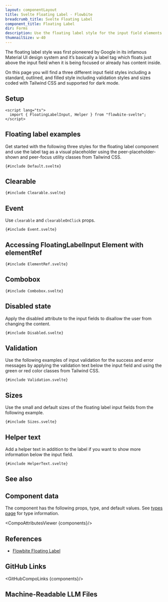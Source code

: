 ```yaml
---
layout: componentLayout
title: Svelte Floating Label - Flowbite
breadcrumb_title: Svelte Floating Label
component_title: Floating Label
dir: Forms
description: Use the floating label style for the input field elements to replicate the Material UI design system from Google and choose from multiple styles and sizes
thumnailSize: w-40
---
```


<script lang="ts">
  import { CompoAttributesViewer,  GitHubCompoLinks, Seealso, LlmLink } from '../../utils'

  const components = 'FloatingLabelInput, Helper'
  const relatedLinks = ['/docs/forms/input-field','/docs/forms/floating-label', '/docs/extend/tags' ]
</script>

The floating label style was first pioneered by Google in its infamous Material UI design system and it’s basically a label tag which floats just above the input field when it is being focused or already has content inside.

On this page you will find a three different input field styles including a standard, outlined, and filled style including validation styles and sizes coded with Tailwind CSS and supported for dark mode.

## Setup

```svelte example hideOutput
<script lang="ts">
  import { FloatingLabelInput, Helper } from "flowbite-svelte";
</script>
```

## Floating label examples

Get started with the following three styles for the floating label component and use the label tag as a visual placeholder using the peer-placeholder-shown and peer-focus utility classes from Tailwind CSS.

```svelte example hideScript
{#include Default.svelte}
```

## Clearable

```svelte example
{#include Clearable.svelte}
```

## Event

Use `clearable` and `clearableOnClick` props.

```svelte example
{#include Event.svelte}
```

## Accessing FloatingLabelInput Element with elementRef

```svelte example
{#include ElementRef.svelte}
```

## Combobox

```svelte example class="h-96 space-y-24"
{#include Combobox.svelte}
```

## Disabled state

Apply the disabled attribute to the input fields to disallow the user from changing the content.

```svelte example hideScript
{#include Disabled.svelte}
```

## Validation

Use the following examples of input validation for the success and error messages by applying the validation text below the input field and using the green or red color classes from Tailwind CSS.

```svelte example
{#include Validation.svelte}
```

## Sizes

Use the small and default sizes of the floating label input fields from the following example.

```svelte example hideScript
{#include Sizes.svelte}
```

## Helper text

Add a helper text in addition to the label if you want to show more information below the input field.

```svelte example
{#include HelperText.svelte}
```

## See also

<Seealso links={relatedLinks} />

## Component data

The component has the following props, type, and default values. See [types page](/docs/pages/typescript) for type information.

<CompoAttributesViewer {components}/>

## References

- [Flowbite Floating Label](https://flowbite.com/docs/forms/floating-label/)

## GitHub Links

<GitHubCompoLinks {components}/>

## Machine-Readable LLM Files

<LlmLink />
